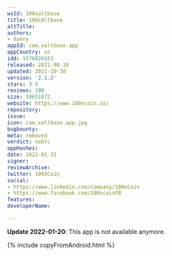 ```yaml
---
wsId: 100xaltbase
title: 100xAltbase
altTitle: 
authors:
- danny
appId: com.xaltbase.app
appCountry: us
idd: 1570826163
released: 2021-08-18
updated: 2021-10-30
version: '2.1.2'
stars: 3.5
reviews: 100
size: 59651072
website: https://www.100xcoin.io/
repository: 
issue: 
icon: com.xaltbase.app.jpg
bugbounty: 
meta: removed
verdict: nobtc
appHashes: 
date: 2022-01-31
signer: 
reviewArchive: 
twitter: 100XCoin_
social:
- https://www.linkedin.com/company/100xCoin
- https://www.facebook.com/100xcoinFB
features: 
developerName: 

---
```


 **Update 2022-01-20**: This app is not available anymore.

{% include copyFromAndroid.html %}
